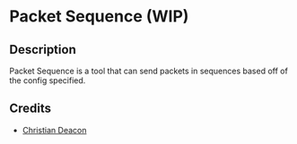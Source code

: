 # Packet Sequence (WIP)
## Description
Packet Sequence is a tool that can send packets in sequences based off of the config specified.

## Credits
* [Christian Deacon](https://github.com/gamemann)